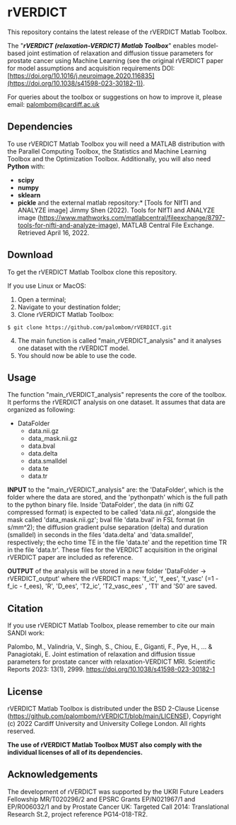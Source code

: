 # rVERDICT

This repository contains the latest release of the rVERDICT Matlab Toolbox.

The "***rVERDICT (relaxation-VERDICT) Matlab Toolbox***" enables model-based joint estimation of relaxation and diffusion tissue parameters for prostate cancer using Machine Learning (see the original rVERDICT paper for model assumptions and acquisition requirements DOI: [https://doi.org/10.1016/j.neuroimage.2020.116835](https://doi.org/10.1038/s41598-023-30182-1)).

For queries about the toolbox or suggestions on how to improve it, please email: palombom@cardiff.ac.uk

## Dependencies
To use rVERDICT Matlab Toolbox you will need a MATLAB distribution with the Parallel Computing Toolbox, the Statistics and Machine Learning Toolbox and the Optimization Toolbox. Additionally, you will also need **Python** with:
- **scipy**
- **numpy**
- **sklearn**
- **pickle**
and the external matlab repository:* [Tools for NIfTI and ANALYZE image] Jimmy Shen (2022). Tools for NIfTI and ANALYZE image (https://www.mathworks.com/matlabcentral/fileexchange/8797-tools-for-nifti-and-analyze-image), MATLAB Central File Exchange. Retrieved April 16, 2022.

## Download 
To get the rVERDICT Matlab Toolbox clone this repository.

If you use Linux or MacOS:

1. Open a terminal;
2. Navigate to your destination folder;
3. Clone rVERDICT Matlab Toolbox:
```
$ git clone https://github.com/palombom/rVERDICT.git 
```
4. The main function is called "main_rVERDICT_analysis" and it analyses one dataset with the rVERDICT model. 
5. You should now be able to use the code. 

## Usage
The function "main_rVERDICT_analysis" represents the core of the toolbox. It performs the rVERDICT analysis on one dataset. It assumes that data are organized as following:

- DataFolder
  - data.nii.gz
  - data_mask.nii.gz
  - data.bval
  - data.delta
  - data.smalldel
  - data.te
  - data.tr

**INPUT** to the "main_rVERDICT_analysis" are: the 'DataFolder', which is the folder where the data are stored, and the 'pythonpath' which is the full path to the python binary file. Inside 'DataFolder', the data (in nifti GZ compressed format) is expected to be called 'data.nii.gz', alongside the mask called 'data_mask.nii.gz'; bval file 'data.bval' in FSL format (in s/mm^2); the diffusion gradient pulse separation (delta) and duration (smalldel) in seconds in the files 'data.delta' and 'data.smalldel', respectively; the echo time TE in the file 'data.te' and the repetition time TR in the file 'data.tr'. These files for the VERDICT acquisition in the original rVERDICT paper are included as reference.  

**OUTPUT** of the analysis will be stored in a new folder 'DataFolder -> rVERDICT_output' where the rVERDICT maps: 'f_ic', 'f_ees', 'f_vasc' (=1 - f_ic - f_ees), 'R', 'D_ees', 'T2_ic', 'T2_vasc_ees' , 'T1' and 'S0' are saved.

## Citation
If you use rVERDICT Matlab Toolbox, please remember to cite our main SANDI work:

Palombo, M., Valindria, V., Singh, S., Chiou, E., Giganti, F., Pye, H., ... & Panagiotaki, E. Joint estimation of relaxation and diffusion tissue parameters for prostate cancer with relaxation-VERDICT MRI. Scientific Reports 2023: 13(1), 2999. https://doi.org/10.1038/s41598-023-30182-1


## License
rVERDICT Matlab Toolbox is distributed under the BSD 2-Clause License (https://github.com/palombom/rVERDICT/blob/main/LICENSE), Copyright (c) 2022 Cardiff University and University College London. All rights reserved.

**The use of rVERDICT Matlab Toolbox MUST also comply with the individual licenses of all of its dependencies.**

## Acknowledgements
The development of rVERDICT was supported by the UKRI Future Leaders Fellowship MR/T020296/2 and EPSRC Grants EP/N021967/1 and EP/R006032/1 and by Prostate Cancer UK: Targeted Call 2014: Translational Research St.2, project reference PG14-018-TR2.

